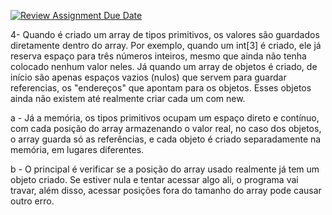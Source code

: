[![Review Assignment Due Date](https://classroom.github.com/assets/deadline-readme-button-22041afd0340ce965d47ae6ef1cefeee28c7c493a6346c4f15d667ab976d596c.svg)](https://classroom.github.com/a/T2vUNN1h)

4- Quando é criado um array de tipos primitivos, os valores são guardados diretamente dentro do array. Por exemplo, quando um int[3] é criado, ele já reserva espaço para três números inteiros, mesmo que ainda não tenha colocado nenhum valor neles.
Já quando um array de objetos é criado, de início são apenas espaços vazios (nulos) que servem para guardar referencias, os "endereços" que apontam para os objetos. Esses objetos ainda não existem até realmente criar cada um com new.

a - Já a memória, os tipos primitivos ocupam um espaço direto e contínuo, com cada posição do array armazenando o valor real, no caso dos objetos, o array guarda só as referências, e cada objeto é criado separadamente na memória, em lugares diferentes.

b - O principal é verificar se a posição do array usado realmente já tem um objeto criado. Se estiver nula e tentar acessar algo ali, o programa vai travar, além disso, acessar posições fora do tamanho do array pode causar outro erro.
